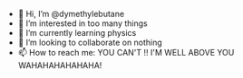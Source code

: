 - 👋 Hi, I’m @dymethylebutane
- 👀 I’m interested in too many things
- 🌱 I’m currently learning physics
- 💞️ I’m looking to collaborate on nothing
- 📫 How to reach me: YOU CAN'T !! I'M WELL ABOVE YOU WAHAHAHAHAHAHA!

<!---
dymethylebutane/dymethylebutane is a ✨ special ✨ repository because its `README.md` (this file) appears on your GitHub profile.
You can click the Preview link to take a look at your changes.
--->

